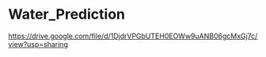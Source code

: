 # Water_Prediction
https://drive.google.com/file/d/1DjdrVPGbUTEH0EOWw9uANB06gcMxGj7c/view?usp=sharing

